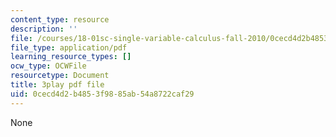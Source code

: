 ```yaml
---
content_type: resource
description: ''
file: /courses/18-01sc-single-variable-calculus-fall-2010/0cecd4d2b4853f9885ab54a8722caf29_1RLctDS2hUQ.pdf
file_type: application/pdf
learning_resource_types: []
ocw_type: OCWFile
resourcetype: Document
title: 3play pdf file
uid: 0cecd4d2-b485-3f98-85ab-54a8722caf29
---
```

None

